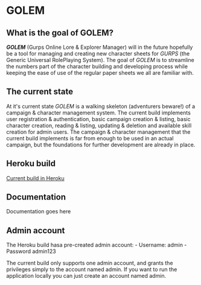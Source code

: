 # GOLEM

## What is the goal of GOLEM?

**_GOLEM_** (Gurps Online Lore & Explorer Manager) will in the future hopefully be a tool for managing and creating new character sheets for _GURPS_ (the Generic Universal RolePlaying System). The goal of _GOLEM_ is to streamline the numbers part of the character building and developing process while keeping the ease of use of the regular paper sheets we all are familiar with.

## The current state

At it's current state _GOLEM_ is a walking skeleton (adventurers beware!) of a campaign & character management system. The current build implements user registration & authentication, basic campaign creation & listing, basic character creation, reading & listing, updating & deletion and available skill creation for admin users. The campaign & character management that the current build implements is far from enough to be used in an actual campaign, but the foundations for further development are already in place.

## Heroku build

[Current build in Heroku](https://tsoha-golem.herokuapp.com/)

## Documentation

Documentation goes here

## Admin account

The Heroku build hasa pre-created admin account:
	- Username: admin
	- Password admin123

The current build only supports one admin account, and grants the privileges simply to the account named admin. If you want to run the application locally you can just create an account named admin.
